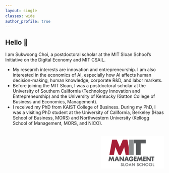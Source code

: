 ```yaml
---
layout: single
classes: wide
author_profile: true
---
```


## Hello <span class="waving-hand">👋</span> 
I am Sukwoong Choi, a postdoctoral scholar at the MIT Sloan School’s Initiative on the Digital Economy and MIT CSAIL. 
+ My research interests are innovation and entrepreneurship. I am also interested in the economics of AI, especially how AI affects human decision-making, human knowledge, corporate R&D, and labor markets.
+ Before joining the MIT Sloan, I was a postdoctoral scholar at the University of Southern California (Technology Innovation and Entrepreneurship) and the University of Kentucky (Gatton College of Business and Economics, Management). 
+ I received my PhD from KAIST College of Business. During my PhD, I was a visiting PhD student at the University of California, Berkeley (Haas School of Business, MORS) and Northwestern University (Kellogg School of Management, MORS, and NICO). 

<br />
<img src="/assets/images/MIT_Logo.png" width="200" style="float:right">
